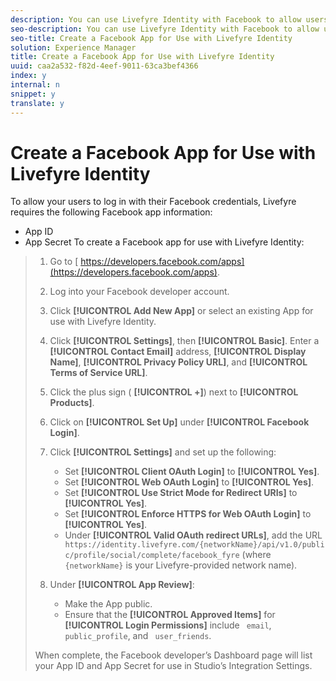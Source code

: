 ```yaml
---
description: You can use Livefyre Identity with Facebook to allow users to use their Facebook logins to interact with Apps on your site.
seo-description: You can use Livefyre Identity with Facebook to allow users to use their Facebook logins to interact with Apps on your site.
seo-title: Create a Facebook App for Use with Livefyre Identity
solution: Experience Manager
title: Create a Facebook App for Use with Livefyre Identity
uuid: caa2a532-f82d-4eef-9011-63ca3bef4366
index: y
internal: n
snippet: y
translate: y
---
```


# Create a Facebook App for Use with Livefyre Identity

To allow your users to log in with their Facebook credentials, Livefyre requires the following Facebook app information:

* App ID
* App Secret
To create a Facebook app for use with Livefyre Identity:

>1. Go to [ https://developers.facebook.com/apps](https://developers.facebook.com/apps).
>1. Log into your Facebook developer account.
>1. Click **[!UICONTROL  Add New App]** or select an existing App for use with Livefyre Identity.
>1. Click **[!UICONTROL  Settings]**, then **[!UICONTROL  Basic]**. Enter a **[!UICONTROL  Contact Email]** address, **[!UICONTROL  Display Name]**, **[!UICONTROL  Privacy Policy URL]**, and **[!UICONTROL  Terms of Service URL]**.
>1. Click the plus sign ( **[!UICONTROL  +]**) next to **[!UICONTROL  Products]**.
>1. Click on **[!UICONTROL  Set Up]** under **[!UICONTROL  Facebook Login]**.
>1. Click **[!UICONTROL  Settings]** and set up the following:
>    
>    * Set **[!UICONTROL  Client OAuth Login]** to **[!UICONTROL  Yes]**.
>    * Set **[!UICONTROL  Web OAuth Login]** to **[!UICONTROL  Yes]**.
>    * Set **[!UICONTROL  Use Strict Mode for Redirect URIs]** to **[!UICONTROL  Yes]**.
>    * Set **[!UICONTROL  Enforce HTTPS for Web OAuth Login]** to **[!UICONTROL  Yes]**.
>    * Under **[!UICONTROL  Valid OAuth redirect URLs]**, add the URL ` https://identity.livefyre.com/{networkName}/api/v1.0/public/profile/social/complete/facebook_fyre` (where ` {networkName}` is your Livefyre-provided network name).
>    
>1. Under **[!UICONTROL  App Review]**:
>    
>    * Make the App public.
>    * Ensure that the **[!UICONTROL  Approved Items]** for **[!UICONTROL  Login Permissions]** include ` email`, ` public_profile`, and ` user_friends`.
>    
>When complete, the Facebook developer’s Dashboard page will list your App ID and App Secret for use in Studio’s Integration Settings.
